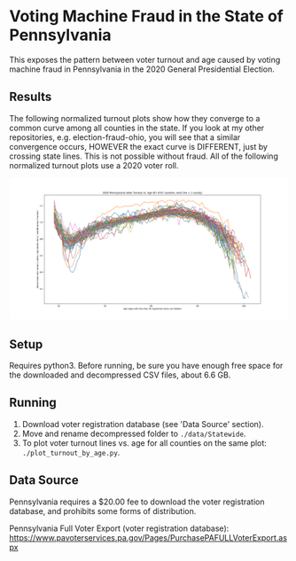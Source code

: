 # Voting Machine Fraud in the State of Pennsylvania

This exposes the pattern between voter turnout and age caused by voting machine fraud in Pennsylvania in the 2020 General Presidential Election.

## Results

The following normalized turnout plots show how they converge to a common curve among all counties in the state. If you look at my other repositories, e.g. election-fraud-ohio, you will see that a similar convergence occurs, HOWEVER the exact curve is DIFFERENT, just by crossing state lines. This is not possible without fraud. All of the following normalized turnout plots use a 2020 voter roll.

![alt text](plots/2020.png)

## Setup

Requires python3. Before running, be sure you have enough free space for the downloaded and decompressed CSV files, about 6.6 GB.

## Running

1. Download voter registration database (see 'Data Source' section).
2. Move and rename decompressed folder to `./data/Statewide`.
3. To plot voter turnout lines vs. age for all counties on the same plot: `./plot_turnout_by_age.py`.

## Data Source

Pennsylvania requires a $20.00 fee to download the voter registration database, and prohibits some forms of distribution.

Pennsylvania Full Voter Export (voter registration database): https://www.pavoterservices.pa.gov/Pages/PurchasePAFULLVoterExport.aspx

